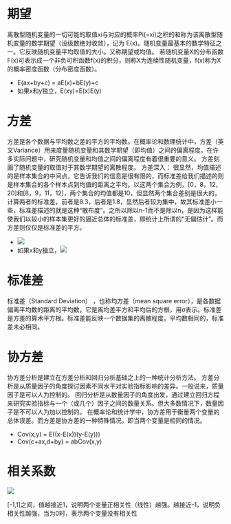 # 期望
离散型随机变量的一切可能的取值xi与对应的概率Pi(=xi)之积的和称为该离散型随机变量的数学期望（设级数绝对收敛），记为 E(x)。随机变量最基本的数学特征之一。它反映随机变量平均取值的大小。又称期望或均值。
若随机变量X的分布函数F(x)可表示成一个非负可积函数f(x)的积分，则称X为连续性随机变量，f(x)称为X的概率密度函数（分布密度函数）。

- E(ax+by+c) = aE(x)+bE(y)+c
- 如果x和y独立，E(xy)=E(x)E(y) 

# 方差
方差是各个数据与平均数之差的平方的平均数。在概率论和数理统计中，方差（英文Variance）用来度量随机变量和其数学期望（即均值）之间的偏离程度。在许多实际问题中，研究随机变量和均值之间的偏离程度有着很重要的意义。
方差刻画了随机变量的取值对于其数学期望的离散程度。
方差深入：
很显然，均值描述的是样本集合的中间点，它告诉我们的信息是很有限的，而标准差给我们描述的则是样本集合的各个样本点到均值的距离之平均。以这两个集合为例，[0，8，12，20]和[8，9，11，12]，两个集合的均值都是10，但显然两个集合差别是很大的，计算两者的标准差，前者是8.3，后者是1.8，显然后者较为集中，故其标准差小一些，标准差描述的就是这种“散布度”。之所以除以n-1而不是除以n，是因为这样能使我们以较小的样本集更好的逼近总体的标准差，即统计上所谓的“无偏估计”。而方差则仅仅是标准差的平方。

- ![](https://tva1.sinaimg.cn/large/006y8mN6gy1g91zkdv6ukj308700kweb.jpg)
- 如果x和y独立，![](https://tva1.sinaimg.cn/large/006y8mN6gy1g91zl5np3yj308600kt8j.jpg)

# 标准差
标准差（Standard Deviation） ，也称均方差（mean square error），是各数据偏离平均数的距离的平均数，它是离均差平方和平均后的方根，用σ表示。标准差是方差的算术平方根。标准差能反映一个数据集的离散程度。平均数相同的，标准差未必相同。


# 协方差
协方差分析是建立在方差分析和回归分析基础之上的一种统计分析方法。 方差分析是从质量因子的角度探讨因素不同水平对实验指标影响的差异。一般说来，质量因子是可以人为控制的。 回归分析是从数量因子的角度出发，通过建立回归方程来研究实验指标与一个（或几个）因子之间的数量关系。但大多数情况下，数量因子是不可以人为加以控制的。
在概率论和统计学中，协方差用于衡量两个变量的总体误差。而方差是协方差的一种特殊情况，即当两个变量是相同的情况。

- Cov(x,y) = E((x-E(x))(y-E(y)))
- Cov(c+ax,d+by) = abCov(x,y)

# 相关系数

![](https://tva1.sinaimg.cn/large/006y8mN6gy1g91zq1gbe7j306601ct8k.jpg)

\[-1,1]之间，值越接近1，说明两个变量正相关性（线性）越强。越接近-1，说明负相关性越强，当为0时，表示两个变量没有相关性
